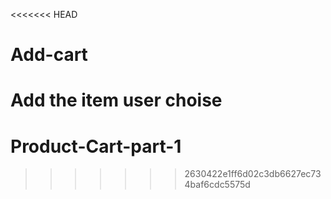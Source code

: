 <<<<<<< HEAD
# Add-cart
Add the item user choise
=======
# Product-Cart-part-1
>>>>>>> 2630422e1ff6d02c3db6627ec734baf6cdc5575d

